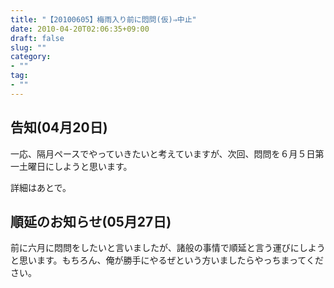 ```yaml
---
title: "【20100605】梅雨入り前に悶問(仮)⇒中止"
date: 2010-04-20T02:06:35+09:00
draft: false
slug: ""
category:
- ""
tag:
- ""
---
```


告知(04月20日)
----

一応、隔月ペースでやっていきたいと考えていますが、次回、悶問を６月５日第一土曜日にしようと思います。

詳細はあとで。

順延のお知らせ(05月27日)
----

前に六月に悶問をしたいと言いましたが、諸般の事情で順延と言う運びにしようと思います。もちろん、俺が勝手にやるぜという方いましたらやっちまってください。
